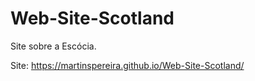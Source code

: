 # Web-Site-Scotland
Site sobre a Escócia.

Site: https://martinspereira.github.io/Web-Site-Scotland/
